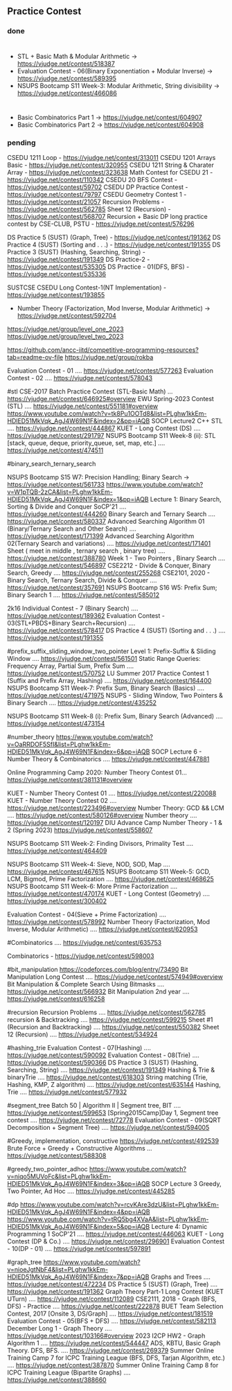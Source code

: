 ## Practice Contest

### done

#

- STL + Basic Math & Modular Arithmetic -> https://vjudge.net/contest/518387
- Evaluation Contest - 06(Binary Exponentiation + Modular Inverse) -> https://vjudge.net/contest/589395
- NSUPS Bootcamp S11 Week-3: Modular Arithmetic, String divisibility -> https://vjudge.net/contest/466086

#

- Basic Combinatorics Part 1 -> https://vjudge.net/contest/604907
- Basic Combinatorics Part 2 -> https://vjudge.net/contest/604908

### pending

CSEDU 1211 Loop - https://vjudge.net/contest/313011
CSEDU 1201 Arrays Basic - https://vjudge.net/contest/320955
CSEDU 1211 String & Charater Array - https://vjudge.net/contest/323638
Math Contest for CSEDU 21 - https://vjudge.net/contest/110342
CSEDU 20 BFS Contest - https://vjudge.net/contest/59702
CSEDU DP Practice Contest - https://vjudge.net/contest/79797
CSEDU Geometry Contest 1 - https://vjudge.net/contest/21057
Recursion Problems - https://vjudge.net/contest/562785
Sheet 12 (Recursion) - https://vjudge.net/contest/568707
Recursion + Basic DP long practice contest by CSE-CLUB, PSTU - https://vjudge.net/contest/576296

DS Practice 5 (SUST) (Graph, Tree) - https://vjudge.net/contest/191362
DS Practice 4 (SUST) (Sorting and . . .) - https://vjudge.net/contest/191355
DS Practice 3 (SUST) (Hashing, Searching, String) - https://vjudge.net/contest/191349
DS Practice-2 - https://vjudge.net/contest/535305
DS Practice - 01(DFS, BFS) - https://vjudge.net/contest/535336

SUSTCSE CSEDU Long Contest-1(NT Implementation) - https://vjudge.net/contest/193855

- Number Theory (Factorization, Mod Inverse, Modular Arithmetic) -> https://vjudge.net/contest/592704

https://vjudge.net/group/level_one_2023
https://vjudge.net/group/level_two_2023

https://github.com/ancc-iitd/competitive-programming-resources?tab=readme-ov-file
https://vjudge.net/group/rokba

Evaluation Contest - 01 .... https://vjudge.net/contest/577263
Evaluation Contest - 02 .... https://vjudge.net/contest/578043

#stl
CSE-2017 Batch Practice Contest (STL-Basic Math) ... https://vjudge.net/contest/646925#overview
EWU Spring-2023 Contest (STL) .... https://vjudge.net/contest/551181#overview
https://www.youtube.com/watch?v=tk8Pu1OOTd8&list=PLghw1kkEm-HDlED51MkVqk_AgJ4W69N1F&index=2&pp=iAQB
SOCP Lecture2 C++ STL .... https://vjudge.net/contest/444867
KUET - Long Contest (DS) .... https://vjudge.net/contest/291797
NSUPS Bootcamp S11 Week-8 (ii): STL [stack, queue, deque, priority_queue, set, map, etc.] .... https://vjudge.net/contest/474511

#binary_search_ternary_search

NSUPS Bootcamp S15 W7: Precision Handling; Binary Search -> https://vjudge.net/contest/561733
https://www.youtube.com/watch?v=W1pTQB-2zCA&list=PLghw1kkEm-HDlED51MkVqk_AgJ4W69N1F&index=1&pp=iAQB
Lecture 1: Binary Search, Sorting & Divide and Conquer SoCP'21 .... https://vjudge.net/contest/444260
Binary Search and Ternary Search .... https://vjudge.net/contest/580337
Advanced Searching Algorithm 01 (Binary/Ternary Search and Other Search) .... https://vjudge.net/contest/171399
Advanced Searching Algorithm 02(Ternary Search and variations) .... https://vjudge.net/contest/171401
Sheet ( meet in middle , ternary search , binary tree) .... https://vjudge.net/contest/388780
Week 1 - Two Pointers , Binary Search .... https://vjudge.net/contest/546897
CSE2212 - Divide & Conquer, Binary Search, Greedy .... https://vjudge.net/contest/255268
CSE2101, 2020 - Binary Search, Ternary Search, Divide & Conquer .... https://vjudge.net/contest/357691
NSUPS Bootcamp S16 W5: Prefix Sum; Binary Search 1 .... https://vjudge.net/contest/585012

2k16 Individual Contest - 7 (Binary Search) .... https://vjudge.net/contest/189362
Evaluation Contest - 03(STL+PBDS+Binary Search+Recursion) .... https://vjudge.net/contest/578417
DS Practice 4 (SUST) (Sorting and . . .) .... https://vjudge.net/contest/191355

#prefix_suffix_sliding_window_two_pointer
Level 1: Prefix-Suffix & Sliding Window .... https://vjudge.net/contest/561501
Static Range Queries: Frequency Array, Partial Sum, Prefix Sum .... https://vjudge.net/contest/570752
LU Summer 2017 Practice Contest 1 (Suffix and Prefix Array, Hashing) .... https://vjudge.net/contest/164400
NSUPS Bootcamp S11 Week-7: Prefix Sum, Binary Search (Basics) .... https://vjudge.net/contest/471975
NSUPS - Sliding Window, Two Pointers & Binary Search .... https://vjudge.net/contest/435252

NSUPS Bootcamp S11 Week-8 (i): Prefix Sum, Binary Search (Advanced) .... https://vjudge.net/contest/473154

#number_theory
https://www.youtube.com/watch?v=OaRRDOF5SfI&list=PLghw1kkEm-HDlED51MkVqk_AgJ4W69N1F&index=6&pp=iAQB
SOCP Lecture 6 - Number Theory & Combinatorics .... https://vjudge.net/contest/447881

Online Programming Camp 2020: Number Theory Contest 01... https://vjudge.net/contest/381131#overview

KUET - Number Theory Contest 01 .... https://vjudge.net/contest/220088
KUET - Number Theory Contest 02 .... https://vjudge.net/contest/223496#overview
Number Theory: GCD && LCM .... https://vjudge.net/contest/580126#overview
Number theory .... https://vjudge.net/contest/120197
DIU Advance Camp Number Theory - 1 & 2 (Spring 2023) https://vjudge.net/contest/558607

NSUPS Bootcamp S11 Week-2: Finding Divisors, Primality Test .... https://vjudge.net/contest/464409

NSUPS Bootcamp S11 Week-4: Sieve, NOD, SOD, Map .... https://vjudge.net/contest/467615
NSUPS Bootcamp S11 Week-5: GCD, LCM, Bigmod, Prime Factorization .... https://vjudge.net/contest/468625
NSUPS Bootcamp S11 Week-6: More Prime Factorization .... https://vjudge.net/contest/470174
KUET - Long Contest (Geometry) .... https://vjudge.net/contest/300402

Evaluation Contest - 04(Sieve + Prime Factorization) .... https://vjudge.net/contest/578992
Number Theory (Factorization, Mod Inverse, Modular Arithmetic) .... https://vjudge.net/contest/620953

#Combinatorics .... https://vjudge.net/contest/635753

Combinatorics - https://vjudge.net/contest/598003

#bit_manipulation
https://codeforces.com/blog/entry/73490
Bit Manipulation Long Contest .... https://vjudge.net/contest/574949#overview
Bit Manipulation & Complete Search Using Bitmasks .... https://vjudge.net/contest/566932
Bit Manipulation 2nd year .... https://vjudge.net/contest/616258

#recursion
Recursion Problems .... https://vjudge.net/contest/562785
recursion & Backtracking .... https://vjudge.net/contest/599215
Sheet #1 (Recursion and Backtracking) .... https://vjudge.net/contest/550382
Sheet 12 (Recursion) .... https://vjudge.net/contest/534924

#hashing_trie
Evaluation Contest - 07(Hashing) .... https://vjudge.net/contest/590092
Evaluation Contest - 08(Trie) .... https://vjudge.net/contest/590366
DS Practice 3 (SUST) (Hashing, Searching, String) .... https://vjudge.net/contest/191349
Hashing & Trie & binaryTrie .... https://vjudge.net/contest/618303
String matching (Trie, Hashing, KMP, Z algorithm) .... https://vjudge.net/contest/635144
Hashing, Trie .... https://vjudge.net/contest/577932

#segment_tree
Batch 50 | Algorithm II | Segment tree, BIT .... https://vjudge.net/contest/599653
[Spring2015Camp]Day 1, Segment tree contest .... https://vjudge.net/contest/72778
Evaluation Contest - 09(SQRT Decomposition + Segment Tree) .... https://vjudge.net/contest/594005

#Greedy, implementation, constructive
https://vjudge.net/contest/492539
Brute Force + Greedy + Constructive Algorithms ... https://vjudge.net/contest/588308

#greedy_two_pointer_adhoc
https://www.youtube.com/watch?v=niqo5MUVoFc&list=PLghw1kkEm-HDlED51MkVqk_AgJ4W69N1F&index=3&pp=iAQB
SOCP Lecture 3 Greedy, Two Pointer, Ad Hoc .... https://vjudge.net/contest/445285

#dp
https://www.youtube.com/watch?v=rcvKAre3dzU&list=PLghw1kkEm-HDlED51MkVqk_AgJ4W69N1F&index=4&pp=iAQB
https://www.youtube.com/watch?v=tRQ5bg4XVaA&list=PLghw1kkEm-HDlED51MkVqk_AgJ4W69N1F&index=5&pp=iAQB
Lecture 4: Dynamic Programming 1 SoCP'21 .... https://vjudge.net/contest/446063
KUET - Long Contest (DP & Co.) .... https://vjudge.net/contest/296901
Evaluation Contest - 10(DP - 01) .... https://vjudge.net/contest/597891

#graph_tree
https://www.youtube.com/watch?v=nioeJgtNbF4&list=PLghw1kkEm-HDlED51MkVqk_AgJ4W69N1F&index=7&pp=iAQB
Graphs and Trees .... https://vjudge.net/contest/472234
DS Practice 5 (SUST) (Graph, Tree) .... https://vjudge.net/contest/191362
Graph Theory Part-1 Long Contest (KUET UTurn) .... https://vjudge.net/contest/112089
CSE2111, 2018 - Graph (BFS, DFS) - Practice .... https://vjudge.net/contest/222878
BUET Team Selection Contest, 2017 [Onsite 3, DS/Graph] .... https://vjudge.net/contest/181519
Evaluation Contest - 05(BFS + DFS) .... https://vjudge.net/contest/582113
December Long 1 - Graph Theory .... https://vjudge.net/contest/103166#overview
2023 I2CP HW2 - Graph Algorithm 1 .... https://vjudge.net/contest/544447
ADS, KBTU, Basic Graph Theory. DFS, BFS. .... https://vjudge.net/contest/269379
Summer Online Training Camp 7 for ICPC Training League (BFS, DFS, Tarjan Algorithm, etc.) .... https://vjudge.net/contest/387870
Summer Online Training Camp 8 for ICPC Training League (Bipartite Graphs) .... https://vjudge.net/contest/388660
